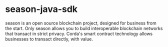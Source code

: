 # season-java-sdk
season is an open source blockchain project, designed for business from the start. Only season allows you to build interoperable blockchain networks that transact in strict privacy. Corda's smart contract technology allows businesses to transact directly, with value.
